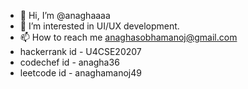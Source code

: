 - 👋 Hi, I’m @anaghaaaa
- 👀 I’m interested in UI/UX development.
- 📫 How to reach me anaghasobhamanoj@gmail.com
-  hackerrank id - U4CSE20207
-  codechef id - anagha36
-  leetcode id - anaghamanoj49
<!---
anaghaaaa/anaghaaaa is a ✨ special ✨ repository because its `README.md` (this file) appears on your GitHub profile.
You can click the Preview link to take a look at your changes.
- 🌱 I’m currently learning ...
- 💞️ I’m looking to collaborate on ...
--->

